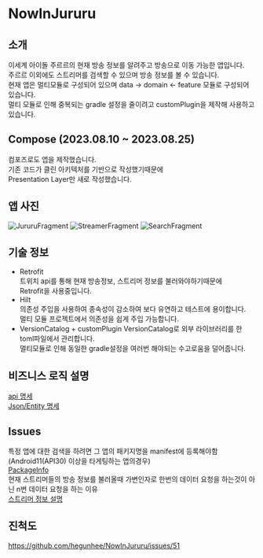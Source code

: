 # NowInJururu  
## 소개  
이세계 아이돌 주르르의 현재 방송 정보를 알려주고 방송으로 이동 가능한 앱입니다.  
주르르 이외에도 스트리머를 검색할 수 있으며 방송 정보를 볼 수 있습니다.  
현재 앱은 멀티모듈로 구성되어 있으며 data -> domain <- feature 모듈로 구성되어 있습니다.  
멀티 모듈로 인해 중복되는 gradle 설정을 줄이려고 customPlugin을 제작해 사용하고 있습니다.  
## Compose (2023.08.10 ~ 2023.08.25)  
컴포즈로도 앱을 제작했습니다.  
기존 코드가 클린 아키텍처를 기반으로 작성했기때문에  
Presentation Layer만 새로 작성했습니다.  
## 앱 사진  
![JururuFragment](https://github.com/hegunhee/NowInJururu/assets/57277631/6a3f4464-76e0-4285-a3cd-cf87d264d3f1)
![StreamerFragment](https://github.com/hegunhee/NowInJururu/assets/57277631/6ede4209-890d-4f58-a30b-0caaf6075b6b)
![SearchFragment](https://github.com/hegunhee/NowInJururu/assets/57277631/96134ed8-1696-4109-99ac-87427e00d5fb)

## 기술 정보  
- Retrofit  
  트위치 api를 통해 현재 방송정보, 스트리머 정보를 불러와야하기때문에  
  Retrofit을 사용중입니다.  
- Hilt  
  의존성 주입을 사용하여 종속성이 감소하여 보다 유연하고 테스트에 용이합니다.  
  멀티 모듈 프로젝트에서 의존성을 쉽게 주입 가능합니다.  
- VersionCatalog + customPlugin
  VersionCatalog로 외부 라이브러리를 한 toml파일에서 관리합니다.  
  멀티모듈로 인해 동일한 gradle설정을 여러번 해야되는 수고로움을 덜어줍니다.  
## 비즈니스 로직 설명  
[api 명세](https://github.com/hegunhee/NowInJururu/issues/5)  
[Json/Entity 명세](https://github.com/hegunhee/NowInJururu/issues/4)  
## Issues  
특정 앱에 대한 검색을 하려면 그 앱의 패키지명을 manifest에 등록해야함(Android11(API30) 이상을 타게팅하는 앱의경우)  
[PackageInfo](https://github.com/hegunhee/NowInJururu/issues/9)  
현재 스트리머들의 방송 정보를 불러올때 가변인자로 한번의 데이터 요청을 하는것이 아닌 n번 데이터 요청을 하는 이유  
[스트리머 정보 설명](https://github.com/hegunhee/NowInJururu/issues/15)

## 진척도  
https://github.com/hegunhee/NowInJururu/issues/51
